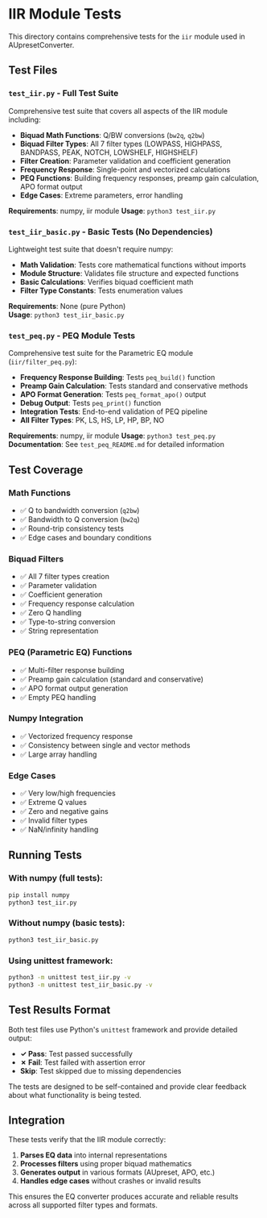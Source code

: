 # IIR Module Tests

This directory contains comprehensive tests for the `iir` module used in AUpresetConverter.

## Test Files

### `test_iir.py` - Full Test Suite
Comprehensive test suite that covers all aspects of the IIR module including:

- **Biquad Math Functions**: Q/BW conversions (`bw2q`, `q2bw`)
- **Biquad Filter Types**: All 7 filter types (LOWPASS, HIGHPASS, BANDPASS, PEAK, NOTCH, LOWSHELF, HIGHSHELF)
- **Filter Creation**: Parameter validation and coefficient generation
- **Frequency Response**: Single-point and vectorized calculations
- **PEQ Functions**: Building frequency responses, preamp gain calculation, APO format output
- **Edge Cases**: Extreme parameters, error handling

**Requirements**: numpy, iir module
**Usage**: `python3 test_iir.py`

### `test_iir_basic.py` - Basic Tests (No Dependencies)
Lightweight test suite that doesn't require numpy:

- **Math Validation**: Tests core mathematical functions without imports
- **Module Structure**: Validates file structure and expected functions
- **Basic Calculations**: Verifies biquad coefficient math
- **Filter Type Constants**: Tests enumeration values

**Requirements**: None (pure Python)  
**Usage**: `python3 test_iir_basic.py`

### `test_peq.py` - PEQ Module Tests
Comprehensive test suite for the Parametric EQ module (`iir/filter_peq.py`):

- **Frequency Response Building**: Tests `peq_build()` function
- **Preamp Gain Calculation**: Tests standard and conservative methods
- **APO Format Generation**: Tests `peq_format_apo()` output
- **Debug Output**: Tests `peq_print()` function
- **Integration Tests**: End-to-end validation of PEQ pipeline
- **All Filter Types**: PK, LS, HS, LP, HP, BP, NO

**Requirements**: numpy, iir module
**Usage**: `python3 test_peq.py`
**Documentation**: See `test_peq_README.md` for detailed information

## Test Coverage

### Math Functions
- ✅ Q to bandwidth conversion (`q2bw`)
- ✅ Bandwidth to Q conversion (`bw2q`)
- ✅ Round-trip consistency tests
- ✅ Edge cases and boundary conditions

### Biquad Filters
- ✅ All 7 filter types creation
- ✅ Parameter validation
- ✅ Coefficient generation
- ✅ Frequency response calculation
- ✅ Zero Q handling
- ✅ Type-to-string conversion
- ✅ String representation

### PEQ (Parametric EQ) Functions
- ✅ Multi-filter response building
- ✅ Preamp gain calculation (standard and conservative)
- ✅ APO format output generation
- ✅ Empty PEQ handling

### Numpy Integration
- ✅ Vectorized frequency response
- ✅ Consistency between single and vector methods
- ✅ Large array handling

### Edge Cases
- ✅ Very low/high frequencies
- ✅ Extreme Q values
- ✅ Zero and negative gains
- ✅ Invalid filter types
- ✅ NaN/infinity handling

## Running Tests

### With numpy (full tests):
```bash
pip install numpy
python3 test_iir.py
```

### Without numpy (basic tests):
```bash
python3 test_iir_basic.py
```

### Using unittest framework:
```bash
python3 -m unittest test_iir.py -v
python3 -m unittest test_iir_basic.py -v
```

## Test Results Format

Both test files use Python's `unittest` framework and provide detailed output:

- **✓ Pass**: Test passed successfully
- **✗ Fail**: Test failed with assertion error
- **Skip**: Test skipped due to missing dependencies

The tests are designed to be self-contained and provide clear feedback about what functionality is being tested.

## Integration

These tests verify that the IIR module correctly:

1. **Parses EQ data** into internal representations
2. **Processes filters** using proper biquad mathematics  
3. **Generates output** in various formats (AUpreset, APO, etc.)
4. **Handles edge cases** without crashes or invalid results

This ensures the EQ converter produces accurate and reliable results across all supported filter types and formats.